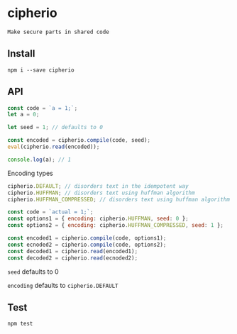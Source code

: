 # cipherio

`Make secure parts in shared code`

## Install

`npm i --save cipherio`

## API

```js
const code = `a = 1;`;
let a = 0;

let seed = 1; // defaults to 0

const encoded = cipherio.compile(code, seed);
eval(cipherio.read(encoded));

console.log(a); // 1
```

Encoding types

```js
cipherio.DEFAULT; // disorders text in the idempotent way
cipherio.HUFFMAN; // disorders text using huffman algorithm
cipherio.HUFFMAN_COMPRESSED; // disorders text using huffman algorithm with smaller letter count of the resulting decoded text
```

```js
const code = `actual = 1;`;
const options1 = { encoding: cipherio.HUFFMAN, seed: 0 };
const options2 = { encoding: cipherio.HUFFMAN_COMPRESSED, seed: 1 };

const encoded1 = cipherio.compile(code, options1);
const ecnoded2 = cipherio.compile(code, options2);
const decoded1 = cipherio.read(encoded1);
const decoded2 = cipherio.read(ecnoded2);
```

`seed` defaults to 0

`encoding` defaults to `cipherio.DEFAULT`

## Test

```bash
npm test
```
